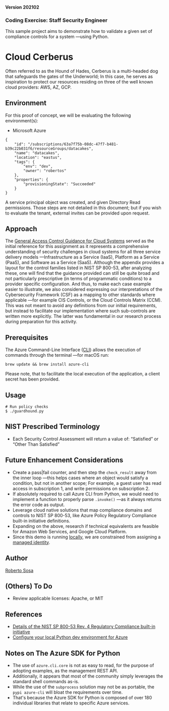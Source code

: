 #### Version 202102
### Coding Exercise: Staff Security Engineer

This sample project aims to demonstrate how to validate a given set of compliance controls for a system —using Python.

# Cloud Cerberus
Often referred to as the Hound of Hades, Cerberus is a multi-headed dog that safeguards the gates of the Underworld; In this case, he serves as inspiration to protect our resources residing on three of the well known cloud providers: AWS, AZ, GCP.

## Environment 
For this proof of concept, we will be evaluating the following environment(s):

- Microsoft Azure
```
{
    "id": "/subscriptions/63a7f75b-08dc-47f7-b481-b39c22b031f6/resourceGroups/datacakes",
    "name": "datacakes",
    "location": "eastus",
    "tags": {
        "env": "dev",
        "owner": "robertos"
    },
    "properties": {
        "provisioningState": "Succeeded"
    }
}
```

A service principal object was created, and given Directory Read permissions. Those steps are not detailed in this document; but if you wish to evaluate the tenant, external invites can be provided upon request.

## Approach
The [General Access Control Guidance for Cloud Systems](https://csrc.nist.gov/publications/detail/sp/800-210/final) served as the initial reference for this assignment as it represents a comprehensive understanding of security challenges in cloud systems for all three service delivery models —Infrastructure as a Service (IaaS), Platform as a Service (PaaS), and Software as a Service (SaaS). Although the appendix provides a layout for the control families listed in NIST SP 800-53, after analyzing these, one will find that the guidance provided can still be quite broad and not particularly prescriptive (in terms of programmatic conditions) to a provider specific configuration. And thus, to make each case example easier to illustrate, we also considered expressing our interpretations of the Cybersecurity Framework (CSF) as a mapping to other standards where applicable —for example CIS Controls, or the Cloud Controls Matrix (CCM). This was not meant to avoid any definitions from our initial requirements, but instead to facilitate our implementation where such sub-controls are written more explicitly. The latter was fundamental in our research process during preparation for this activity.

## Prerequisites
The Azure Command-Line Interface ([CLI](https://docs.microsoft.com/en-us/cli/azure/install-azure-cli)) allows the execution of commands through the terminal —for macOS run:
```
brew update && brew install azure-cli
```

Please note, that to facilitate the local execution of the application, a client secret has been provided.

## Usage
```
# Run policy checks
$ ./guardhound.py
```

## NIST Prescribed Terminology
- Each Security Control Assessment will return a value of: “Satisfied” or “Other Than Satisfied”

## Future Enhancement Considerations
- Create a pass|fail counter, and then step the `check_result` away from the inner loop —this helps cases where an object would satisfy a condition, but not in another scope; For example, a guest user has read access in subscription 1, and write permissions on subscription 2.
- If absolutely required to call Azure CLI from Python, we would need to implement a function to properly parse `.invoke()` —as it always returns the error code as output.
- Leverage cloud native solutions that map compliance domains and controls to NIST SP 800-53, like Azure Policy Regulatory Compliance built-in initiative definitions.
- Expanding on the above, research if technical equivalents are feasible for Amazon Web Services, and Google Cloud Platform.
- Since this demo is running [locally](https://docs.microsoft.com/en-us/azure/developer/python/azure-sdk-authenticate#identity-when-running-the-app-locally), we are constrained from assigning a [managed identity](https://docs.microsoft.com/en-us/azure/active-directory/managed-identities-azure-resources/overview). 

## Author
[Roberto Sosa](https://github.com/SuperTonic09)

## (Others) To Do
- Review applicable licenses: Apache, or MIT

## References
- [Details of the NIST SP 800-53 Rev. 4 Regulatory Compliance built-in initiative](https://docs.microsoft.com/en-us/azure/governance/policy/samples/nist-sp-800-53-r4)
- [Configure your local Python dev environment for Azure](https://docs.microsoft.com/en-us/azure/developer/python/configure-local-development-environment?tabs=cmd)

## Notes on The Azure SDK for Python
- The use of `azure.cli.core` is not as easy to read, for the purpose of adopting examples, as the management REST API.
- Additionally, it appears that most of the community simply leverages the standard shell commands as-is.
- While the use of the `subprocess` solution may not be as portable, the `pypi azure-cli` will bloat the requirements over time.
- That's because the Azure SDK for Python is composed of over 180 individual libraries that relate to specific Azure services.
